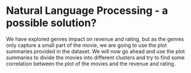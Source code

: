 # Natural Language Processing - a possible solution?
We have explored genres impact on revenue and rating, but as the genres only capture a small part of the movie, we are going to use the plot summaries provided in the dataset. We will now go ahead and use the plot summaries to divide the movies into different clusters and try to find some correlation between the plot of the movies and the revenue and rating.




